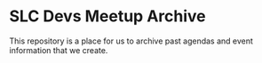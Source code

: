 # SLC Devs Meetup Archive

This repository is a place for us to archive past agendas and event information
that we create.
